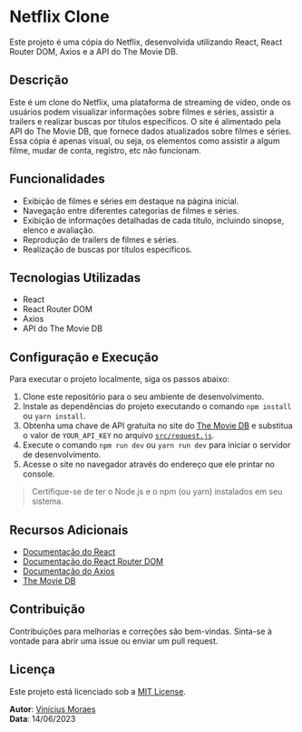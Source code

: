 # Netflix Clone
Este projeto é uma cópia do Netflix, desenvolvida utilizando React, React Router DOM, Axios e a API do The Movie DB.

## Descrição
Este é um clone do Netflix, uma plataforma de streaming de vídeo, onde os usuários podem visualizar informações sobre filmes e séries, assistir a trailers e realizar buscas por títulos específicos. O site é alimentado pela API do The Movie DB, que fornece dados atualizados sobre filmes e séries. Essa cópia é apenas visual, ou seja, os elementos como assistir a algum filme, mudar de conta, registro, etc não funcionam.

## Funcionalidades
* Exibição de filmes e séries em destaque na página inicial.
* Navegação entre diferentes categorias de filmes e séries.
* Exibição de informações detalhadas de cada título, incluindo sinopse, elenco e avaliação.
* Reprodução de trailers de filmes e séries.
* Realização de buscas por títulos específicos.
## Tecnologias Utilizadas
* React
* React Router DOM
* Axios
* API do The Movie DB
## Configuração e Execução
Para executar o projeto localmente, siga os passos abaixo:

1. Clone este repositório para o seu ambiente de desenvolvimento.
2. Instale as dependências do projeto executando o comando `npm install` ou `yarn install`.
3. Obtenha uma chave de API gratuita no site do [The Movie DB](https://www.themoviedb.org/) e substitua o valor de `YOUR_API_KEY` no arquivo [`src/request.js`](https://github.com/vmoraes424/netflix/blob/master/src/request.js).
4. Execute o comando `npm run dev` ou `yarn run dev` para iniciar o servidor de desenvolvimento.
5. Acesse o site no navegador através do endereço que ele printar no console.
> Certifique-se de ter o Node.js e o npm (ou yarn) instalados em seu sistema.

## Recursos Adicionais
* [Documentação do React](https://react.dev/)
* [Documentação do React Router DOM](https://reactrouter.com/en/6.13.0)
* [Documentação do Axios](https://axios-http.com/docs/intro)
* [The Movie DB](https://www.themoviedb.org/)
## Contribuição
Contribuições para melhorias e correções são bem-vindas. Sinta-se à vontade para abrir uma issue ou enviar um pull request.

## Licença
Este projeto está licenciado sob a [MIT License](https://opensource.org/license/mit/).

**Autor**: [Vinícius Moraes](https://www.github.com/vmoraes424)\
**Data**: 14/06/2023
